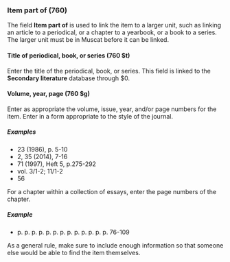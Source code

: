 ### Item part of (760)

The field **Item part of** is used to link the item to a larger unit, such as linking an article to a periodical, or a chapter to a yearbook, or a book to a series. The larger unit must be in Muscat before it can be linked.

#### Title of periodical, book, or series (760 $t)

Enter the title of the periodical, book, or series. This field is linked to the **Secondary literature** database through $0.

#### Volume, year, page (760 $g)

Enter as appropriate the volume, issue, year, and/or page numbers for the item. Enter in a form appropriate to the style of the journal.

##### Examples

- 23 (1986), p. 5-10
- 2, 35 (2014), 7-16
- 71 (1997), Heft 5, p.275-292
- vol. 3/1-2; 11/1-2
- 56

For a chapter within a collection of essays, enter the page numbers of the chapter.

##### Example

- p. p. p. p. p. p. p. p. p. p. p. p. p. 76-109

As a general rule, make sure to include enough information so that someone else would be able to find the item themselves.
